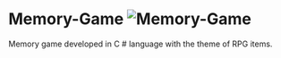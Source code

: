 # Memory-Game <img src="https://i.imgur.com/o1bzMwo.png" title="Memory-Game" alt="Memory-Game">
Memory game developed in C # language with the theme of RPG items.
